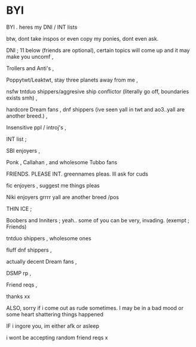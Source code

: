 # BYI
 
 BYI . heres my DNI / INT lists

btw, dont take inspos or even copy my ponies, dont even ask.

DNI ; 11 below (friends are optional), certain topics will come up and it may make you uncomf ,

Trollers and Anti's ,

Poppytwt/Leaktwt, stay three planets away from me ,

nsfw tntduo shippers/aggresive ship conflictor (literally go off, boundaries exists smh) ,

hardcore Dream fans , dnf shippers (ive seen yall in twt and ao3..yall are another breed.) ,

Insensitive ppl / introj's ,

INT list ;

SBI enjoyers ,

Ponk , Callahan , and wholesome Tubbo fans

FRIENDS. PLEASE INT. greennames pleas. Ill ask for cuds

fic enjoyers , suggest me things pleas

Niki enjoyers grrrr yall are another breed /pos

THIN ICE ;

Boobers and Inniters ; yeah.. some of you can be very, invading. (exempt ; Friends)

tntduo shippers , wholesome ones

fluff dnf shippers ,

actually decent Dream fans ,

DSMP rp ,

Friend reqs ,

thanks xx

ALSO, sorry if i come out as rude sometimes. I may be in a bad mood or some heart shattering things happened

IF i ingore you, im either afk or asleep

i wont be accepting random friend reqs x

